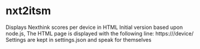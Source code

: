 # nxt2itsm
Displays Nexthink scores per device in HTML
Initial version based upon node.js,
The HTML page is displayed with the following line: https://<fqdn of appliance>/device/<name of the windows device>
Settings are kept in settings.json and speak for themselves
